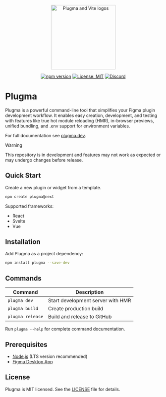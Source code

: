 <p align="center">
    <img src="https://github.com/user-attachments/assets/b9b3e1ef-973b-4a8c-831b-014dca728696" alt="Plugma and Vite logos" width="auto" height="208">
</p>

<div align="center">

[![npm version](https://img.shields.io/npm/v/plugma/next.svg)](https://www.npmjs.com/package/plugma)
[![License: MIT](https://img.shields.io/badge/License-MIT-yellow.svg)](https://opensource.org/licenses/MIT)
[![Discord](https://img.shields.io/discord/1369975781811425382?logo=discord&logoColor=white&label=discord)](https://discord.gg/RvHH4ZnKXS)

<!-- [![PRs Welcome](https://img.shields.io/badge/PRs-welcome-brightgreen.svg)](http://makeapullrequest.com) -->

</div>

# Plugma

Plugma is a powerful command-line tool that simplifies your Figma plugin development workflow. It enables easy creation, development, and testing with features like true hot module reloading (HMR), in-browser previews, unified bundling, and .env support for environment variables.

For full documentation see [plugma.dev](https://next.plugma.dev/).

> [!WARNING]
> This repository is in development and features may not work as expected or may undergo changes before release.

## Quick Start

Create a new plugin or widget from a template.

```bash
npm create plugma@next
```

Supported frameworks:

- React
- Svelte
- Vue

## Installation

Add Plugma as a project dependency:

```bash
npm install plugma --save-dev
```

## Commands

| Command          | Description                       |
| ---------------- | --------------------------------- |
| `plugma dev`     | Start development server with HMR |
| `plugma build`   | Create production build           |
| `plugma release` | Build and release to GitHub       |

Run `plugma --help` for complete command documentation.

## Prerequisites

- [Node.js](https://nodejs.org/en) (LTS version recommended)
- [Figma Desktop App](https://www.figma.com/downloads/)

<!-- ## Contributing

We welcome contributions! Please see our [Contributing Guide](CONTRIBUTING.md) for details. -->

## License

Plugma is MIT licensed. See the [LICENSE](LICENSE) file for details.
